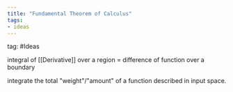 ```yaml
---
title: "Fundamental Theorem of Calculus"
tags:
- ideas 
---
```


tag: #Ideas

integral of [[Derivative]] over a region = difference of function over a boundary

integrate the total "weight"/"amount" of a function described in input space.
